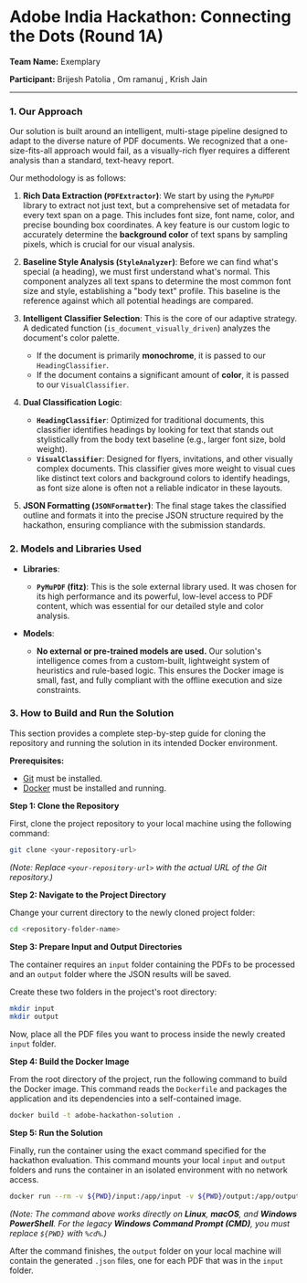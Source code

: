 # Adobe India Hackathon: Connecting the Dots (Round 1A)

**Team Name:** Exemplary

**Participant:** Brijesh Patolia , Om ramanuj , Krish Jain

---

### 1. Our Approach

Our solution is built around an intelligent, multi-stage pipeline designed to adapt to the diverse nature of PDF documents. We recognized that a one-size-fits-all approach would fail, as a visually-rich flyer requires a different analysis than a standard, text-heavy report.

Our methodology is as follows:

1.  **Rich Data Extraction (`PDFExtractor`)**: We start by using the `PyMuPDF` library to extract not just text, but a comprehensive set of metadata for every text span on a page. This includes font size, font name, color, and precise bounding box coordinates. A key feature is our custom logic to accurately determine the **background color** of text spans by sampling pixels, which is crucial for our visual analysis.

2.  **Baseline Style Analysis (`StyleAnalyzer`)**: Before we can find what's special (a heading), we must first understand what's normal. This component analyzes all text spans to determine the most common font size and style, establishing a "body text" profile. This baseline is the reference against which all potential headings are compared.

3.  **Intelligent Classifier Selection**: This is the core of our adaptive strategy. A dedicated function (`is_document_visually_driven`) analyzes the document's color palette.
    * If the document is primarily **monochrome**, it is passed to our `HeadingClassifier`.
    * If the document contains a significant amount of **color**, it is passed to our `VisualClassifier`.

4.  **Dual Classification Logic**:
    * **`HeadingClassifier`**: Optimized for traditional documents, this classifier identifies headings by looking for text that stands out stylistically from the body text baseline (e.g., larger font size, bold weight).
    * **`VisualClassifier`**: Designed for flyers, invitations, and other visually complex documents. This classifier gives more weight to visual cues like distinct text colors and background colors to identify headings, as font size alone is often not a reliable indicator in these layouts.

5.  **JSON Formatting (`JSONFormatter`)**: The final stage takes the classified outline and formats it into the precise JSON structure required by the hackathon, ensuring compliance with the submission standards.

### 2. Models and Libraries Used

* **Libraries**:
    * **`PyMuPDF` (fitz)**: This is the sole external library used. It was chosen for its high performance and its powerful, low-level access to PDF content, which was essential for our detailed style and color analysis.

* **Models**:
    * **No external or pre-trained models are used.** Our solution's intelligence comes from a custom-built, lightweight system of heuristics and rule-based logic. This ensures the Docker image is small, fast, and fully compliant with the offline execution and size constraints.

### 3. How to Build and Run the Solution

This section provides a complete step-by-step guide for cloning the repository and running the solution in its intended Docker environment.

**Prerequisites:**
* [Git](https://git-scm.com/downloads) must be installed.
* [Docker](https://www.docker.com/get-started) must be installed and running.

**Step 1: Clone the Repository**

First, clone the project repository to your local machine using the following command:

```bash
git clone <your-repository-url>
```
*(Note: Replace `<your-repository-url>` with the actual URL of the Git repository.)*

**Step 2: Navigate to the Project Directory**

Change your current directory to the newly cloned project folder:

```bash
cd <repository-folder-name>
```

**Step 3: Prepare Input and Output Directories**

The container requires an `input` folder containing the PDFs to be processed and an `output` folder where the JSON results will be saved.

Create these two folders in the project's root directory:
```bash
mkdir input
mkdir output
```
Now, place all the PDF files you want to process inside the newly created `input` folder.

**Step 4: Build the Docker Image**

From the root directory of the project, run the following command to build the Docker image. This command reads the `Dockerfile` and packages the application and its dependencies into a self-contained image.

```bash
docker build -t adobe-hackathon-solution .
```

**Step 5: Run the Solution**

Finally, run the container using the exact command specified for the hackathon evaluation. This command mounts your local `input` and `output` folders and runs the container in an isolated environment with no network access.

```bash
docker run --rm -v ${PWD}/input:/app/input -v ${PWD}/output:/app/output --network none adobe-hackathon-solution
```
*(Note: The command above works directly on **Linux**, **macOS**, and **Windows PowerShell**. For the legacy **Windows Command Prompt (CMD)**, you must replace `${PWD}` with `%cd%`.)*

After the command finishes, the `output` folder on your local machine will contain the generated `.json` files, one for each PDF that was in the `input` folder.
